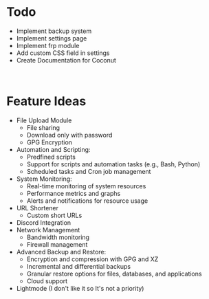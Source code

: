 # Todo
- Implement backup system
- Implement settings page
- Implement frp module
- Add custom CSS field in settings
- Create Documentation for Coconut

<br>

# Feature Ideas
- File Upload Module
  - File sharing
  - Download only with password
  - GPG Encryption
- Automation and Scripting:
  - Predfined scripts
  - Support for scripts and automation tasks (e.g., Bash, Python)
  - Scheduled tasks and Cron job management
- System Monitoring:
  - Real-time monitoring of system resources
  - Performance metrics and graphs
  - Alerts and notifications for resource usage
- URL Shortener
  - Custom short URLs
- Discord Integration
- Network Management
  - Bandwidth monitoring
  - Firewall management
- Advanced Backup and Restore:
  - Encryption and compression with GPG and XZ
  - Incremental and differential backups
  - Granular restore options for files, databases, and applications
  - Cloud support
- Lightmode (I don't like it so It's not a priority)

